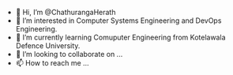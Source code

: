 - 👋 Hi, I’m @ChathurangaHerath
- 👀 I’m interested in Computer Systems Engineering and DevOps Engineering.
- 🌱 I’m currently learning Comuputer Engineering from Kotelawala Defence University.
- 💞️ I’m looking to collaborate on ...
- 📫 How to reach me ...

<!---
ChathurangaHerath/ChathurangaHerath is a ✨ special ✨ repository because its `README.md` (this file) appears on your GitHub profile.
You can click the Preview link to take a look at your changes.
--->
